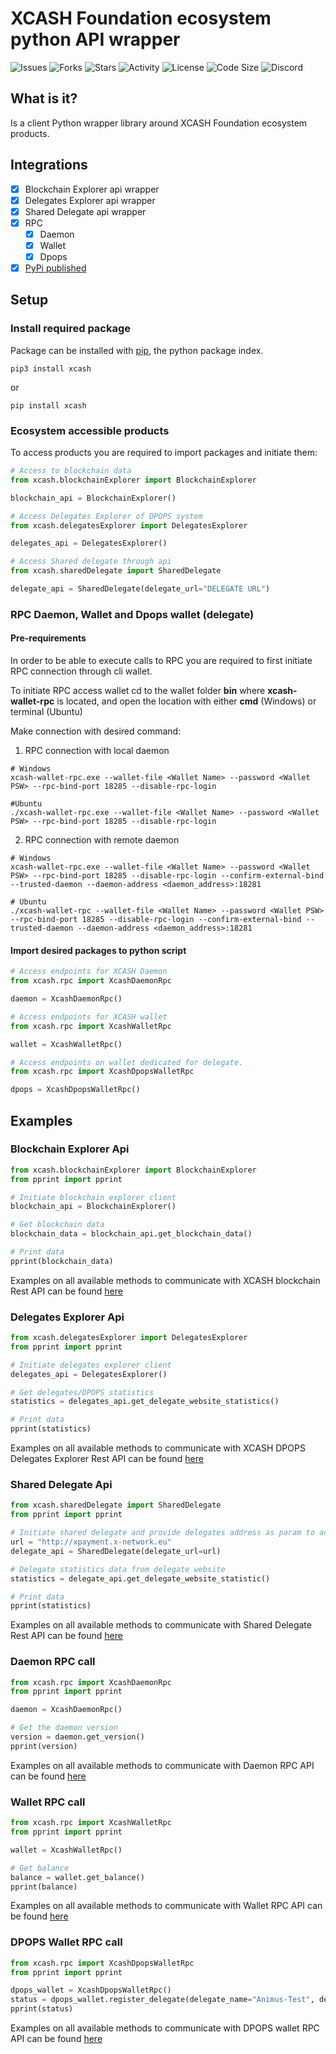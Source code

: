 # XCASH Foundation ecosystem python API wrapper

![Issues](https://img.shields.io/github/issues/X-CASH-official/XCASH-Ecosystem-api-wrapper)
![Forks](https://img.shields.io/github/forks/X-CASH-official/XCASH-Ecosystem-api-wrapper)
![Stars](https://img.shields.io/github/stars/X-CASH-official/XCASH-Ecosystem-api-wrapper)
![Activity](https://img.shields.io/github/commit-activity/m/X-CASH-official/XCASH-Ecosystem-api-wrapper/main?style=plastic)
![License](https://img.shields.io/github/license/X-CASH-official/XCASH-Ecosystem-api-wrapper?style=plastic)
![Code Size](https://img.shields.io/github/languages/code-size/X-CASH-official/XCASH-Ecosystem-api-wrapper?style=plastic)
![Discord](https://img.shields.io/discord/470575102203920395?logo=Discord&style=plastic)

## What is it?

Is a client Python wrapper library around XCASH Foundation ecosystem products.

## Integrations

- [X] Blockchain Explorer api wrapper
- [X] Delegates Explorer api wrapper
- [X] Shared Delegate api wrapper
- [X] RPC
    - [X] Daemon
    - [X] Wallet
    - [X] Dpops
- [X] [PyPi published](https://pypi.org/project/xcash/)

## Setup

### Install required package

Package can be installed with [pip](https://pypi.org/project/pip/), the python package index.

```shell
pip3 install xcash
```

or

```shell
pip install xcash
```

### Ecosystem accessible products

To access products you are required to import packages and initiate them:

```python
# Access to blockchain data
from xcash.blockchainExplorer import BlockchainExplorer

blockchain_api = BlockchainExplorer()

# Access Delegates Explorer of DPOPS system
from xcash.delegatesExplorer import DelegatesExplorer

delegates_api = DelegatesExplorer()

# Access Shared delegate through api 
from xcash.sharedDelegate import SharedDelegate

delegate_api = SharedDelegate(delegate_url="DELEGATE URL")
```

### RPC Daemon, Wallet and Dpops wallet (delegate)

#### Pre-requirements

In order to be able to execute calls to RPC you are required to first initiate RPC connection through cli wallet.

To initiate RPC access wallet cd to the wallet folder **bin** where **xcash-wallet-rpc** is located, and open the
location with either  **cmd** (Windows) or terminal (Ubuntu)

Make connection with desired command:

1. RPC connection with local daemon

```shell
# Windows
xcash-wallet-rpc.exe --wallet-file <Wallet Name> --password <Wallet PSW> --rpc-bind-port 18285 --disable-rpc-login 

#Ubuntu
./xcash-wallet-rpc.exe --wallet-file <Wallet Name> --password <Wallet PSW> --rpc-bind-port 18285 --disable-rpc-login 
```

2. RPC connection with remote daemon

```shell
# Windows 
xcash-wallet-rpc.exe --wallet-file <Wallet Name> --password <Wallet PSW> --rpc-bind-port 18285 --disable-rpc-login --confirm-external-bind --trusted-daemon --daemon-address <daemon_address>:18281

# Ubuntu
./xcash-wallet-rpc --wallet-file <Wallet Name> --password <Wallet PSW> --rpc-bind-port 18285 --disable-rpc-login --confirm-external-bind --trusted-daemon --daemon-address <daemon_address>:18281
```

#### Import desired packages to python script

```python
# Access endpoints for XCASH Daemon
from xcash.rpc import XcashDaemonRpc

daemon = XcashDaemonRpc()

# Access endpoints for XCASH wallet
from xcash.rpc import XcashWalletRpc

wallet = XcashWalletRpc()

# Access endpoints on wallet dedicated for delegate.
from xcash.rpc import XcashDpopsWalletRpc

dpops = XcashDpopsWalletRpc()
```

## Examples

### Blockchain Explorer Api

```python
from xcash.blockchainExplorer import BlockchainExplorer
from pprint import pprint

# Initiate blockchain explorer client
blockchain_api = BlockchainExplorer()

# Get blockchain data 
blockchain_data = blockchain_api.get_blockchain_data()

# Print data
pprint(blockchain_data)

```

Examples on all available methods to communicate with XCASH blockchain Rest API can be
found [here](https://github.com/X-CASH-official/XCASH-Ecosystem-api-wrapper/blob/main/examples/blockchain_examples.py)

### Delegates Explorer Api

```python
from xcash.delegatesExplorer import DelegatesExplorer
from pprint import pprint

# Initiate delegates explorer client
delegates_api = DelegatesExplorer()

# Get delegates/DPOPS statistics 
statistics = delegates_api.get_delegate_website_statistics()

# Print data
pprint(statistics)
```

Examples on all available methods to communicate with XCASH DPOPS Delegates Explorer Rest API can be
found [here](https://github.com/X-CASH-official/XCASH-Ecosystem-api-wrapper/blob/main/examples/delegates_explorer_examples.py)

### Shared Delegate Api

```python
from xcash.sharedDelegate import SharedDelegate
from pprint import pprint

# Initiate shared delegate and provide delegates address as param to access API
url = "http://xpayment.x-network.eu"
delegate_api = SharedDelegate(delegate_url=url)

# Delegate statistics data from delegate website
statistics = delegate_api.get_delegate_website_statistic()

# Print data
pprint(statistics)
```

Examples on all available methods to communicate with Shared Delegate Rest API can be
found [here](https://github.com/X-CASH-official/XCASH-Ecosystem-api-wrapper/blob/main/examples/shared_delegate_examples.py)

### Daemon RPC call

```python
from xcash.rpc import XcashDaemonRpc
from pprint import pprint

daemon = XcashDaemonRpc()

# Get the daemon version
version = daemon.get_version()
pprint(version)
```

Examples on all available methods to communicate with Daemon RPC API can be
found [here](https://github.com/X-CASH-official/XCASH-Ecosystem-api-wrapper/blob/main/examples/rpc_daemon_examples.py)

### Wallet RPC call

````python
from xcash.rpc import XcashWalletRpc
from pprint import pprint

wallet = XcashWalletRpc()

# Get balance 
balance = wallet.get_balance()
pprint(balance)
````

Examples on all available methods to communicate with Wallet RPC API can be
found [here](https://github.com/X-CASH-official/XCASH-Ecosystem-api-wrapper/blob/main/examples/rpc_wallet_examples.py)

### DPOPS Wallet RPC call

```python
from xcash.rpc import XcashDpopsWalletRpc
from pprint import pprint

dpops_wallet = XcashDpopsWalletRpc()
status = dpops_wallet.register_delegate(delegate_name="Animus-Test", delegate_ip_address="100.100.00.00")
pprint(status)
```

Examples on all available methods to communicate with DPOPS wallet RPC API can be
found [here](https://github.com/X-CASH-official/XCASH-Ecosystem-api-wrapper/blob/main/examples/rpc_wallet_examples.py)




